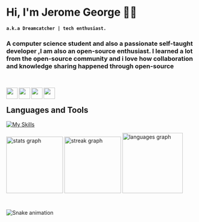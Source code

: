 # Hi, I'm Jerome George 🐱‍👤

**`a.k.a Dreamcatcher | tech enthusiast.`** 

### A computer science student and also a passionate self-taught developer ,I am also an open-source enthusiast. I learned a lot from the open-source community and i love how collaboration and knowledge sharing happened through open-source
&nbsp;

<a href="https://www.linkedin.com/in/jerome-george/"><img align="left" width="30px" src="https://cdn-icons-png.flaticon.com/512/3536/3536505.png" /></a> 

<a href=https://github.com/dreamcatcher45><img align="left" width="30px" src="https://cdn-icons-png.flaticon.com/512/733/733553.png" /></a> 

<a href="https://open.spotify.com/playlist/6Z594QKDW4nSrqtMzh0PFL?si=ceb1039352844a2b&nd=1"><img align="left" width="30px" src="https://cdn-icons-png.flaticon.com/512/2585/2585161.png" /></a> 
<a href="https://www.instagram.com/dream._.catch3r/">
  <img align="left" width="30px" src="https://cdn-icons-png.flaticon.com/512/2111/2111463.png" /> </a> 


&nbsp;
## **Languages and Tools**
[![My Skills](https://skillicons.dev/icons?i=cs,cpp,c,js,html,css,bootstrap,java,python,git,mongodb,visualstudio,dotnet,docker,jenkins,mysql,dart,flutter&perline=6)](https://skillicons.dev)

<div align="left">
  <img src="https://github-readme-stats.vercel.app/api?username=dreamcatcher45&hide_title=false&hide_rank=false&show_icons=true&include_all_commits=true&count_private=true&disable_animations=false&theme=github_dark&locale=en&hide_border=true" height="150" alt="stats graph"  />
  <img src="https://streak-stats.demolab.com?user=dreamcatcher45&locale=en&mode=weekly&theme=github_dark&hide_border=true&border_radius=5&date_format=j%20M%5B%20Y%5D" height="150" alt="streak graph"  />
  <img src="https://github-readme-stats.vercel.app/api/top-langs?username=dreamcatcher45&locale=en&hide_title=true&layout=compact&card_width=320&langs_count=12&theme=github_dark&hide_border=true" height="160" alt="languages graph"  />
</div>

###

<br clear="both">

<img src="https://raw.githubusercontent.com/dreamcatcher45/dreamcatcher45/output/snake.svg" alt="Snake animation" />

###
